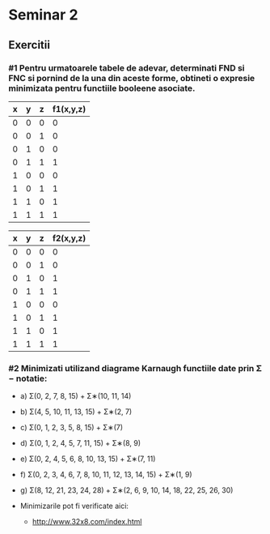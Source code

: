 # Seminar 2

## Exercitii

### #1 Pentru urmatoarele tabele de adevar, determinati FND si FNC si pornind de la una din aceste forme, obtineti o expresie minimizata pentru functiile booleene asociate.
| x | y | z | f1(x,y,z) |
|---|---|---|-----------|
| 0 | 0 | 0 | 0         |
| 0 | 0 | 1 | 0         |
| 0 | 1 | 0 | 0         |
| 0 | 1 | 1 | 1         |
| 1 | 0 | 0 | 0         |
| 1 | 0 | 1 | 1         |
| 1 | 1 | 0 | 1         |
| 1 | 1 | 1 | 1         |

| x | y | z | f2(x,y,z) |
|---|---|---|-----------|
| 0 | 0 | 0 | 0         |
| 0 | 0 | 1 | 0         |
| 0 | 1 | 0 | 1         |
| 0 | 1 | 1 | 1         |
| 1 | 0 | 0 | 0         |
| 1 | 0 | 1 | 1         |
| 1 | 1 | 0 | 1         |
| 1 | 1 | 1 | 1         |

### #2 Minimizati utilizand diagrame Karnaugh functiile date prin Σ − notatie:
- a) Σ(0, 2, 7, 8, 15) + Σ∗(10, 11, 14)
- b) Σ(4, 5, 10, 11, 13, 15) + Σ∗(2, 7)
- c) Σ(0, 1, 2, 3, 5, 8, 15) + Σ∗(7)
- d) Σ(0, 1, 2, 4, 5, 7, 11, 15) + Σ∗(8, 9)
- e) Σ(0, 2, 4, 5, 6, 8, 10, 13, 15) + Σ∗(7, 11)
- f) Σ(0, 2, 3, 4, 6, 7, 8, 10, 11, 12, 13, 14, 15) + Σ∗(1, 9)
- g) Σ(8, 12, 21, 23, 24, 28) + Σ∗(2, 6, 9, 10, 14, 18, 22, 25, 26, 30)


- Minimizarile pot fi verificate aici:
    - http://www.32x8.com/index.html